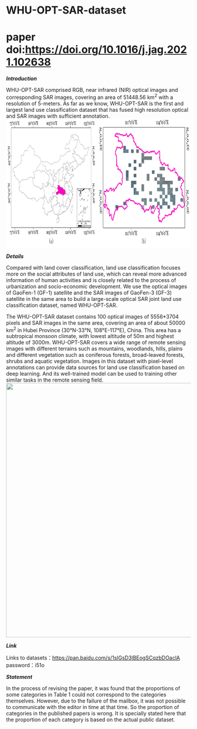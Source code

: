 # WHU-OPT-SAR-dataset
# paper doi:https://doi.org/10.1016/j.jag.2021.102638
___Introduction___

  WHU-OPT-SAR comprised RGB, near infrared (NIR) optical images and corresponding SAR images, covering an area of 51448.56 km<sup>2</sup> with a resolution of 5-meters. As far as we know, WHU-OPT-SAR is the first and largest land use classification dataset that has fused high resolution optical and SAR images with sufficient annotation. 
<img src="https://github.com/AmberHen/WHU-OPT-SAR-dataset/blob/main/1.jpg?raw=true" width = "900" height = "350" div align=center />

___Details___

  Compared with land cover classification, land use classification focuses more on the social attributes of land use, which can reveal more advanced information of human activities and is closely related to the process of urbanization and socio-economic development. We use the optical images of GaoFen-1 (GF-1) satellite and the SAR images of GaoFen-3 (GF-3) satellite in the same area to build a large-scale optical SAR joint land use classification dataset, named WHU-OPT-SAR.

  The WHU-OPT-SAR dataset contains 100 optical images of 5556*3704 pixels and SAR images in the same area, covering an area of about 50000 km<sup>2</sup> in Hubei Province (30°N-33°N, 108°E-117°E), China. This area has a subtropical monsoon climate, with lowest altitude of 50m and highest altitude of 3000m. WHU-OPT-SAR covers a wide range of remote sensing images with different terrains such as mountains, woodlands, hills, plains and different vegetation such as coniferous forests, broad-leaved forests, shrubs and aquatic vegetation. Images in this dataset with pixel-level annotations can provide data sources for land use classification based on deep learning. And its well-trained model can be used to training other similar tasks in the remote sensing field.   
<img src="https://github.com/AmberHen/WHU-OPT-SAR-dataset/blob/main/2.jpg?raw=true" width = "916" height = "691" div align=center />

___Link___

Links to datasets：https://pan.baidu.com/s/1sIGsD3lBEogSCqzbDOaclA 
password：i51o 

___Statement___

In the process of revising the paper, it was found that the proportions of some categories in Table 1 could not correspond to the categories themselves. However, due to the failure of the mailbox, it was not possible to communicate with the editor in time at that time. So the proportion of categories in the published papers is wrong. It is specially stated here that the proportion of each category is based on the actual public dataset.



